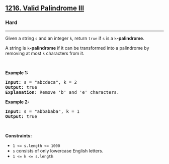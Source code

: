 <h2><a href="https://leetcode.com/problems/valid-palindrome-iii/">1216. Valid Palindrome III</a></h2><h3>Hard</h3><hr><div><p>Given a string <code>s</code> and an integer <code>k</code>, return <code>true</code> if <code>s</code> is a <code>k</code><strong>-palindrome</strong>.</p>

<p>A string is <code>k</code><strong>-palindrome</strong> if it can be transformed into a palindrome by removing at most <code>k</code> characters from it.</p>

<p>&nbsp;</p>
<p><strong>Example 1:</strong></p>

<pre><strong>Input:</strong> s = "abcdeca", k = 2
<strong>Output:</strong> true
<strong>Explanation:</strong> Remove 'b' and 'e' characters.
</pre>

<p><strong>Example 2:</strong></p>

<pre><strong>Input:</strong> s = "abbababa", k = 1
<strong>Output:</strong> true
</pre>

<p>&nbsp;</p>
<p><strong>Constraints:</strong></p>

<ul>
	<li><code>1 &lt;= s.length &lt;= 1000</code></li>
	<li><code>s</code> consists of only lowercase English letters.</li>
	<li><code>1 &lt;= k &lt;= s.length</code></li>
</ul>
</div>